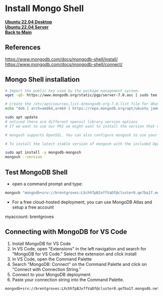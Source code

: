 # Install Mongo Shell

**[Ubuntu 22.04 Desktop](../../ubuntu22-04/desktop-install.md)**\
**[Ubuntu 22.04 Server](../../ubuntu22-04/server-install.md)**\
**[Back to Main](../../../README.md)**

## References

<https://www.mongodb.com/docs/mongodb-shell/install/>
<https://www.mongodb.com/docs/mongodb-shell/connect/>

## Mongo Shell installation

```bash
# Import the public key used by the package management system.
wget -qO- https://www.mongodb.org/static/pgp/server-7.0.asc | sudo tee /etc/apt/trusted.gpg.d/server-7.0.asc

# Create the /etc/apt/sources.list.d/mongodb-org-7.0.list file for Ubuntu 22.04 (Jammy):
echo "deb [ arch=amd64,arm64 ] https://repo.mongodb.org/apt/ubuntu jammy/mongodb-org/7.0 multiverse" | sudo tee /etc/apt/sources.list.d/mongodb-org-7.0.list

sudo apt update
# noticed there are different openssl library version options
# If we want to use our PKI we might want to install the version that uses our system openssl.

# mongosh supports OpenSSL. You can also configure mongosh to use your system's OpenSSL installation.

# To install the latest stable version of mongosh with the included OpenSSL libraries:

sudo apt install -y mongodb-mongosh
mongosh --version

```

## Test MongoDB Shell

- open a command prompt and type:

```bash
mongosh "mongodb+srv://brentgroves:LXchhTpBJxffVaDf@cluster0.qe7ba1f.mongodb.net/"

```

- For a free cloud-hosted deployment, you can use MongoDB Atlas
and setup a free account

myaccount: brentgroves

## Connecting with MongoDB for VS Code

1. Install MongoDB for VS Code
2. In VS Code, open "Extensions" in the left navigation and search for "MongoDB for VS Code." Select the extension and click install
3. In VS Code, open the Command Palette
4. Search "MongoDB: Connect" on the Command Palette and click on "Connect with Connection String."
5. Connect to your MongoDB deployment
6. Paste your connection string into the Command Palette.

```connectionstring
mongodb+srv://brentgroves:LXchhTpBJxffVaDf@cluster0.qe7ba1f.mongodb.net/
```
